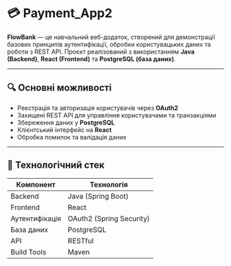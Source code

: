 # 💳 Payment_App2

**FlowBank** — це навчальний веб-додаток, створений для демонстрації базових принципів аутентифікації, обробки користувацьких даних та роботи з REST API. Проєкт реалізований з використанням **Java (Backend)**, **React (Frontend)** та **PostgreSQL (база даних)**.

---

## 🔍 Основні можливості

- Реєстрація та авторизація користувачів через **OAuth2**
- Захищені REST API для управління користувачами та транзакціями
- Збереження даних у **PostgreSQL**
- Клієнтський інтерфейс на **React**
- Обробка помилок та валідація даних

---

## 🧰 Технологічний стек

| Компонент     | Технологія            |
|---------------|------------------------|
| Backend       | Java (Spring Boot)     |
| Frontend      | React                  |
| Аутентифікація| OAuth2 (Spring Security) |
| База даних    | PostgreSQL             |
| API           | RESTful                |
| Build Tools   | Maven       |
